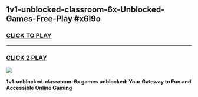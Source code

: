 
## 1v1-unblocked-classroom-6x-Unblocked-Games-Free-Play #x6l9o
<h3>
<a href="https://us.freeplayer.one?title=1v1-unblocked-classroom-6x&ref=9M">CLICK TO PLAY</a></h3>
<hr>

<h3>
<a href="https://us.freeplayer.one?title=1v1-unblocked-classroom-6x&ref=9M">CLICK 2 PLAY</a>
  
</h3>

<a href="https://us.freeplayer.one?title=1v1-unblocked-classroom-6x&ref=9M"><img src="https://clearcache.store/games.png"></a>


**1v1-unblocked-classroom-6x games unblocked: Your Gateway to Fun and Accessible Online Gaming**
